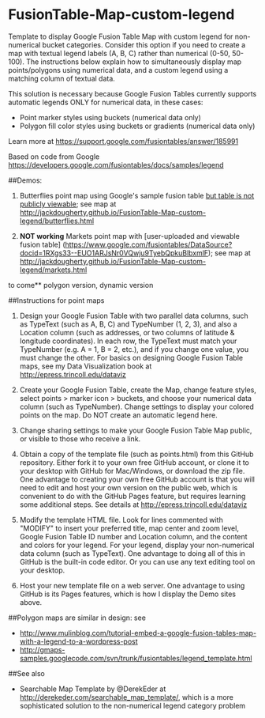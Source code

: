 FusionTable-Map-custom-legend
=============================

Template to display Google Fusion Table Map with custom legend for non-numerical bucket categories. Consider this option if you need to create a map with textual legend labels (A, B, C) rather than numerical (0-50, 50-100). The instructions below explain how to simultaneously display map points/polygons using numerical data, and a custom legend using a matching column of textual data. 

This solution is necessary because Google Fusion Tables currently supports automatic legends ONLY for numerical data, in these cases:
- Point marker styles using buckets (numerical data only)
- Polygon fill color styles using buckets or gradients (numerical data only)

Learn more at https://support.google.com/fusiontables/answer/185991

Based on code from Google https://developers.google.com/fusiontables/docs/samples/legend

##Demos:
1) Butterflies point map using Google's sample fusion table [but table is not publicly viewable](https://www.google.com/fusiontables/DataSource?docid=1NIVOZxrr-uoXhpWSQH2YJzY5aWhkRZW0bWhfZw); see map at http://jackdougherty.github.io/FusionTable-Map-custom-legend/butterflies.html

2) **NOT working** Markets point map with [user-uploaded and viewable fusion table] (https://www.google.com/fusiontables/DataSource?docid=1RXgs33--EUO1ARJsNr0VQwju9TyebQpkuBlbxmlF); see map at http://jackdougherty.github.io/FusionTable-Map-custom-legend/markets.html 

to come** polygon version, dynamic version

##Instructions for point maps 

1) Design your Google Fusion Table with two parallel data columns, such as TypeText (such as A, B, C) and TypeNumber (1, 2, 3), and also a Location column (such as addresses, or two columns of latitude & longitude coordinates). In each row, the TypeText must match your TypeNumber (e.g. A = 1, B = 2, etc.), and if you change one value, you must change the other. For basics on designing Google Fusion Table maps, see my Data Visualization book at http://epress.trincoll.edu/dataviz

2) Create your Google Fusion Table, create the Map, change feature styles, select points > marker icon > buckets, and choose your numerical data column (such as TypeNumber). Change settings to display your colored points on the map. Do NOT create an automatic legend here.

3) Change sharing settings to make your Google Fusion Table Map public, or visible to those who receive a link.

4) Obtain a copy of the template file (such as points.html) from this GitHub repository. Either fork it to your own free GitHub account, or clone it to your desktop with GitHub for Mac/Windows, or download the zip file. One advantage to creating your own free GitHub account is that you will need to edit and host your own version on the public web, which is convenient to do with the GitHub Pages feature, but requires learning some additional steps. See details at http://epress.trincoll.edu/dataviz

4) Modify the template HTML file. Look for lines commented with "MODIFY" to insert your preferred title, map center and zoom level, Google Fusion Table ID number and Location column, and the content and colors for your legend. For your legend, display your non-numerical data column (such as TypeText). One advantage to doing all of this in GitHub is the built-in code editor. Or you can use any text editing tool on your desktop.

5) Host your new template file on a web server. One advantage to using GitHub is its Pages features, which is how I display the Demo sites above.

##Polygon maps are similar in design: see
- http://www.mulinblog.com/tutorial-embed-a-google-fusion-tables-map-with-a-legend-to-a-wordpress-post
- http://gmaps-samples.googlecode.com/svn/trunk/fusiontables/legend_template.html

##See also
- Searchable Map Template by @DerekEder at http://derekeder.com/searchable_map_template/, which is a more sophisticated solution to the non-numerical legend category problem
